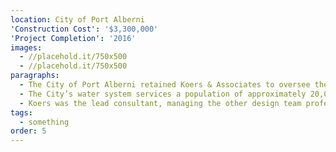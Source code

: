 ```yaml
---
location: City of Port Alberni
'Construction Cost': '$3,300,000'
'Project Completion': '2016'
images:
  - //placehold.it/750x500
  - //placehold.it/750x500
paragraphs:
  - The City of Port Alberni retained Koers & Associates to oversee the upgrading of its water treatment system in order to comply with Vancouver Island Health Authority’s Drinking Water Treatment Objectives (Microbiological) for Surface Water Supplies in BC.
  - The City’s water system services a population of approximately 20,000 residents.  The new 300 m2 building houses the three UV reactors, on-site generation of sodium hypochlorite, three electromagnetic flow meters, the system electrical/controls room.  An emergency power generator with an automatic transfer switch was installed in the event of a power loss.  Wooden timbers were incorporated into the building design along with windows to allow for natural lighting and a green roof to mitigate rooftop runoff.  The building was designed to post disaster standards.
  - Koers was the lead consultant, managing the other design team professionals of Associated Engineering (structural, electrical, instrumentation and controls) and Levelton Consulting Services (geotechnical). 
tags:
  - something
order: 5
---
```

